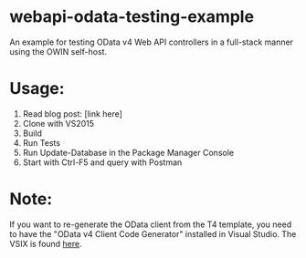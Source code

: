# webapi-odata-testing-example
An example for testing OData v4 Web API controllers in a full-stack manner using the OWIN self-host.

Usage:
======

1. Read blog post: [link here]
2. Clone with VS2015
3. Build
4. Run Tests
5. Run Update-Database in the Package Manager Console
6. Start with Ctrl-F5 and query with Postman

Note:
=====

If you want to re-generate the OData client from the T4 template, you need to have the "OData v4 Client Code Generator" 
installed in Visual Studio.  The VSIX is found [here](https://visualstudiogallery.msdn.microsoft.com/9b786c0e-79d1-4a50-89a5-125e57475937).